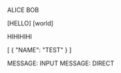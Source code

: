 ALICE
BOB

[HELLO]
[world]

HIHIHIHI

[
  {
    "NAME": "TEST"
  }
]

MESSAGE: INPUT
MESSAGE: DIRECT